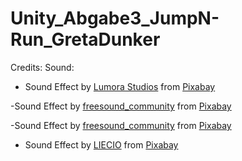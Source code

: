 # Unity_Abgabe3_JumpN-Run_GretaDunker

Credits:
Sound: 
- Sound Effect by <a href="https://pixabay.com/users/lumora_studios-39090352/?utm_source=link-attribution&utm_medium=referral&utm_campaign=music&utm_content=319167">Lumora Studios</a> from <a href="https://pixabay.com/sound-effects//?utm_source=link-attribution&utm_medium=referral&utm_campaign=music&utm_content=319167">Pixabay</a>

-Sound Effect by <a href="https://pixabay.com/users/freesound_community-46691455/?utm_source=link-attribution&utm_medium=referral&utm_campaign=music&utm_content=66829">freesound_community</a> from <a href="https://pixabay.com/sound-effects//?utm_source=link-attribution&utm_medium=referral&utm_campaign=music&utm_content=66829">Pixabay</a>

-Sound Effect by <a href="https://pixabay.com/users/freesound_community-46691455/?utm_source=link-attribution&utm_medium=referral&utm_campaign=music&utm_content=31953">freesound_community</a> from <a href="https://pixabay.com//?utm_source=link-attribution&utm_medium=referral&utm_campaign=music&utm_content=31953">Pixabay</a>

- Sound Effect by <a href="https://pixabay.com/users/liecio-3298866/?utm_source=link-attribution&utm_medium=referral&utm_campaign=music&utm_content=190037">LIECIO</a> from <a href="https://pixabay.com//?utm_source=link-attribution&utm_medium=referral&utm_campaign=music&utm_content=190037">Pixabay</a>

